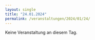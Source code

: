 ```yaml
---
layout: single
title: "24.01.2024"
permalink: /veranstaltungen/2024/01/24/
---
```


Keine Veranstaltung an diesem Tag.
